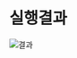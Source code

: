 # 실행결과

![결과](https://user-images.githubusercontent.com/70312248/172455925-a2fde8dd-3498-4f88-aea6-6f7b61ccb5d4.png)

